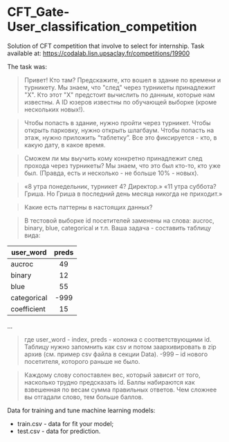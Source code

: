 # CFT_Gate-User_classification_competition
Solution of CFT competition that involve to select for internship. Task available at: https://codalab.lisn.upsaclay.fr/competitions/19900

The task was:
>Привет!
>Кто там? Предскажите, кто вошел в здание по времени и турникету. Мы знаем, что "след" через турникеты принадлежит "Х". Кто этот "Х" предстоит вычислить по данным, которые нам известны. А ID юзеров известны по обучающей выборке (кроме нескольких новых!).

>Чтобы попасть в здание, нужно пройти через турникет. Чтобы открыть парковку, нужно открыть шлагбаум. Чтобы попасть на этаж, нужно приложить “таблетку”. Все это фиксируется - кто, в какую дату, в какое время.

>Сможем ли мы выучить кому конкретно принадлежит след прохода через турникеты? Мы знаем, что это был кто-то, кто уже был. (Правда, есть и несколько - не больше 10% - новых).

>«8 утра понедельник, турникет 4? Директор.» «11 утра суббота? Гриша. Но Гриша в последний день месяца никогда не приходит.»

>Какие есть паттерны в настоящих данных?

>В тестовой выборке id посетителей заменены на слова: aucroc, binary, blue, categorical и т.п.
>Ваша задача - составить таблицу вида:

| user_word  | 	preds| 
|------------|:-----:|
| aucroc     | 	49   | 
| binary     | 	12   | 
| blue       | 	55   | 
| categorical| 	-999 | 
| coefficient| 	15   | 
...	
>где user_word - index, preds - колонка с соответствующими id. Таблицу нужно запомнить как csv и потом заархивировать в zip архив (см. пример csv файла в секции Data). -999 – id нового посетителя, которого раньше не было.

>Каждому слову сопоставлен вес, который зависит от того, насколько трудно предсказать id. Баллы набираются как взвешенная по весам сумма правильных ответов. Чем сложнее вы отгадали слово, тем больше баллов.

Data for training and tune machine learning models:
* train.csv - data for fit your model;
* test.csv - data for prediction.
